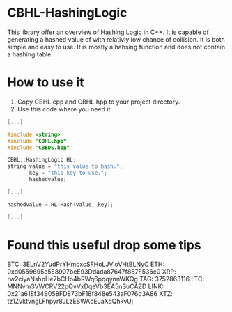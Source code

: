 # CBHL-HashingLogic
This library offer an overview of Hashing Logic in C++. It is capable of generating a hashed value of with relativly low chance of collision. It is both simple and easy to use. It is mostly a hahsing function and does not contain a hashing table.

# How to use it
1. Copy CBHL.cpp and CBHL.hpp to your project directory.
2. Use this code where you need it:
```c++
[...]

#include <string>
#include "CBHL.hpp"
#include "CBEDS.hpp"

CBHL::HashingLogic HL;
string value = "this value to hash.", 
       key = "this key to use."; 
       hashedvalue;

[...]

hashedvalue = HL.Hash(value, key);  

[...]
```

# Found this useful drop some tips
BTC: 3ELnV2YudPrYHmoxcSFHoLJVioVHtBLNyC
ETH: 0xd0559695c5E8907beE93Ddada87647f887F536c0
XRP: rw2ciyaNshpHe7bCHo4bRWq6pqqynnWKQg TAG: 3752863116
LTC: MNNvm3VWCRV22pQvVxDqeVb3EA5nSuCAZD
LINK: 0x21a61Ef34B058FD873bF18f848e543aF076d3A86
XTZ: tz1ZvktvngLFhpyr8JLzESWAcEJaXqQhkvUj
